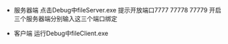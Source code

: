 - 服务器端
点击Debug中fileServer.exe 提示开放端口7777 77778 77779
开启三个服务器端分别输入这三个端口绑定

- 客户端
运行Debug中fileClient.exe